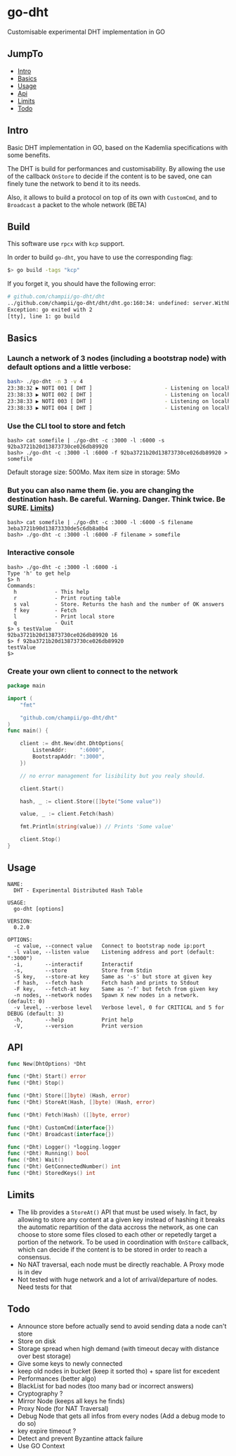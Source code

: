 # go-dht
Customisable experimental DHT implementation in GO

## JumpTo

- [Intro](#intro)
- [Basics](#basics)
- [Usage](#usage)
- [Api](#api)
- [Limits](#limits)
- [Todo](#todo)

## Intro

Basic DHT implementation in GO, based on the Kademlia specifications with some benefits.

The DHT is build for performances and customisability. By allowing the use of the
callback `OnStore` to decide if the content is to be saved, one can finely tune
the network to bend it to its needs.

Also, it allows to build a protocol on top of its own with `CustomCmd`, and to
`Broadcast` a packet to the whole network (BETA)

## Build

This software use `rpcx` with `kcp` support.

In order to build `go-dht`, you have to use the corresponding flag:

```bash
$> go build -tags "kcp"
```

If you forget it, you should have the following error:
```bash
# github.com/champii/go-dht/dht
../github.com/champii/go-dht/dht/dht.go:160:34: undefined: server.WithBlockCrypt
Exception: go exited with 2
[tty], line 1: go build
```


## Basics

### Launch a network of 3 nodes (including a bootstrap node) with default options and a little verbose:

```bash
bash> ./go-dht -n 3 -v 4
23:38:32 ▶ NOTI 001 [ DHT ]                       - Listening on localhost:3000
23:38:33 ▶ NOTI 002 [ DHT ]                       - Listening on localhost:3001
23:38:33 ▶ NOTI 003 [ DHT ]                       - Listening on localhost:3002
23:38:33 ▶ NOTI 004 [ DHT ]                       - Listening on localhost:3003

```

### Use the CLI tool to store and fetch
```
bash> cat somefile | ./go-dht -c :3000 -l :6000 -s
92ba3721b20d13873730ce026db89920
bash> ./go-dht -c :3000 -l :6000 -f 92ba3721b20d13873730ce026db89920 > somefile
```

Default storage size: 500Mo. Max item size in storage: 5Mo

### But you can also name them (ie. you are changing the destination hash. Be careful. Warning. Danger. Think twice. Be SURE. [Limits](#limits))
```
bash> cat somefile | ./go-dht -c :3000 -l :6000 -S filename
3eba3721b90d13873330de5c6db8a0b4
bash> ./go-dht -c :3000 -l :6000 -F filename > somefile
```

### Interactive console

```
bash> ./go-dht -c :3000 -l :6000 -i
Type 'h' to get help
$> h
Commands:
  h            - This help
  r            - Print routing table
  s val        - Store. Returns the hash and the number of OK answers
  f key        - Fetch
  l            - Print local store
  q            - Quit
$> s testValue
92ba3721b20d13873730ce026db89920 16
$> f 92ba3721b20d13873730ce026db89920
testValue
$>
```

### Create your own client to connect to the network

```go
package main

import (
	"fmt"

	"github.com/champii/go-dht/dht"
)
func main() {

	client := dht.New(dht.DhtOptions{
		ListenAddr:    ":6000",
		BootstrapAddr: ":3000",
	})

	// no error management for lisibility but you realy should.

	client.Start()

	hash, _ := client.Store([]byte("Some value"))

	value, _ := client.Fetch(hash)

	fmt.Println(string(value)) // Prints 'Some value'

	client.Stop()
}
```

## Usage

```
NAME:
  DHT - Experimental Distributed Hash Table

USAGE:
  go-dht [options]

VERSION:
  0.2.0

OPTIONS:
  -c value, --connect value   Connect to bootstrap node ip:port
  -l value, --listen value    Listening address and port (default: ":3000")
  -i,       --interactif      Interactif
  -s,       --store           Store from Stdin
  -S key,   --store-at key    Same as '-s' but store at given key
  -f hash,  --fetch hash      Fetch hash and prints to Stdout
  -F key,   --fetch-at key    Same as '-f' but fetch from given key
  -n nodes, --network nodes   Spawn X new nodes in a network. (default: 0)
  -v level, --verbose level   Verbose level, 0 for CRITICAL and 5 for DEBUG (default: 3)
  -h,       --help            Print help
  -V,       --version         Print version
```

## API

```go
func New(DhtOptions) *Dht

func (*Dht) Start() error
func (*Dht) Stop()

func (*Dht) Store([]byte) (Hash, error)
func (*Dht) StoreAt(Hash, []byte) (Hash, error)

func (*Dht) Fetch(Hash) ([]byte, error)

func (*Dht) CustomCmd(interface{})
func (*Dht) Broadcast(interface{})

func (*Dht) Logger() *logging.logger
func (*Dht) Running() bool
func (*Dht) Wait()
func (*Dht) GetConnectedNumber() int
func (*Dht) StoredKeys() int

```

## Limits

- The lib provides a `StoreAt()` API that must be used wisely. In fact, by allowing to
store any content at a given key instead of hashing it breaks the
automatic repartition of the data accross the network, as one can choose to store some
files closed to each other or repetedly target a portion of the network. To be used
in coordination with `OnStore` callback, which can decide if the content is to be stored in order to reach a consensus.
- No NAT traversal, each node must be directly reachable. A Proxy mode is in dev
- Not tested with huge network and a lot of arrival/departure of nodes. Need tests for that



## Todo

- Announce store before actually send to avoid sending data a node can't store
- Store on disk
- Storage spread when high demand (with timeout decay with distance over best storage)
- Give some keys to newly connected
- keep old nodes in bucket (keep it sorted tho) + spare list for excedent
- Performances (better algo)
- BlackList for bad nodes (too many bad or incorrect answers)
- Cryptography ?
- Mirror Node (keeps all keys he finds)
- Proxy Node (for NAT Traversal)
- Debug Node that gets all infos from every nodes (Add a debug mode to do so)
- key expire timeout ?
- Detect and prevent Byzantine attack failure
- Use GO Context
